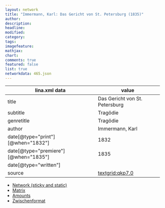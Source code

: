 ```yaml
---
layout: network
title: "Immermann, Karl: Das Gericht von St. Petersburg (1835)"
author:
description:
headline:
modified:
category:
tags:
imagefeature: 
mathjax: 
chart: 
comments: true
featured: false
list: true
networkdata: 465.json
---
```

lina.xml data  | value
------------- | -------------
title|Das Gericht von St. Petersburg
subtitle|Tragödie
genretitle|Tragödie
author|Immermann, Karl
date[@type="print"][@when="1832"]|1832
date[@type="premiere"][@when="1835"]|1835
date[@type="written"]|
source|[textgrid:qkp7.0](https://textgridlab.org/1.0/tgcrud-public/rest/textgrid:qkp7.0/data)



* [Network (sticky and static)](/linas/network465)
* [Matrix](/linas/matrix465)
* [Amounts](/linas/amount465)
* [Zwischenformat](/linas/lina465 )
